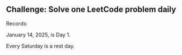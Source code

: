 ## Challenge: Solve one LeetCode problem daily

Records: 

January 14, 2025, is Day 1.

Every Saturday is a rest day.
